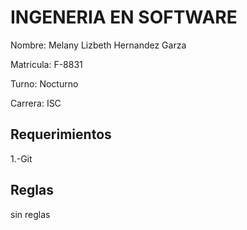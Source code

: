 # INGENERIA EN SOFTWARE 

Nombre: Melany Lizbeth Hernandez Garza 

Matricula: F-8831


Turno: Nocturno


Carrera: ISC

## Requerimientos
1.-Git 

## Reglas
sin reglas
